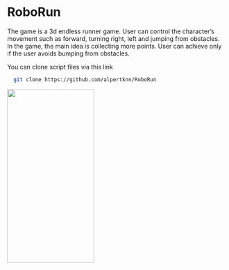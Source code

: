 # RoboRun

The game is a 3d endless runner game. User can control the character’s movement such as 
forward, turning right, left and jumping from obstacles. In the game, the main idea is 
collecting more points. User can achieve only if the user avoids bumping from obstacles. 


You can clone script files via this link

```bash
  git clone https://github.com/alpertknn/RoboRun
```
<img src="[https://camo.githubusercontent.com/...](https://raw.githubusercontent.com/alpertknn/RoboRun/main/screenshots/2.PNG)" data-canonical-src="[https://gyazo.com/eb5c5741b6a9a16c692170a41a49c858.png](https://raw.githubusercontent.com/alpertknn/RoboRun/main/screenshots/2.PNG)" width="200" height="400" />
